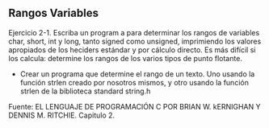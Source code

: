 ## Rangos Variables

Ejercicio 2-1. Escriba un program a para determinar los rangos de variables char, short, int y long, tanto signed como unsigned, imprimiendo los valores apropiados de los heciders estándar y por cálculo directo. Es más difícil si los calcula: determine los rangos de los varios tipos de punto flotante.

- Crear un programa que determine el rango de un texto. Uno usando la función strlen creado por nosotros mismos, y otro usando la función strlen de la biblioteca standard string.h

Fuente: EL LENGUAJE DE PROGRAMACIÓN C POR BRIAN W. kERNIGHAN Y DENNIS M. RITCHIE. Capitulo 2.